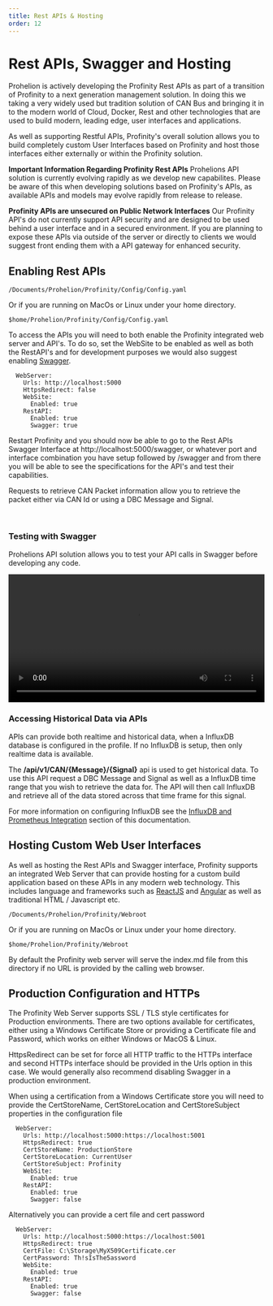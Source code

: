 ```yaml
---
title: Rest APIs & Hosting
order: 12
---
```


# Rest APIs, Swagger and Hosting

Prohelion is actively developing the Profinity Rest APIs as part of a transition of Profinity to a next generation management solution.  In doing this we taking a very widely used but tradition solution of CAN Bus and bringing it in to the modern world of Cloud, Docker, Rest and other technologies that are used to build modern, leading edge, user interfaces and applications.

As well as supporting Restful APIs, Profinity's overall solution allows you to build completely custom User Interfaces based on Profinity and host those interfaces either externally or within the Profinity solution.

<div class="callout callout--info">
    <p><strong>Important Information Regarding Profinity Rest APIs</strong>
    Prohelions API solution is currently evolving rapidly as we develop new capabilites. Please be aware of this when developing solutions based on Profinity's APIs, as available APIs and models may evolve rapidly from release to release. 
  </p>
</div>    

<div class="callout callout--danger">
    <p><strong>Profinity APIs are unsecured on Public Network Interfaces</strong>
    Our Profinity API's do not currently support API security and are designed to be used behind a user interface and in a secured environment.  If you are planning to expose these APIs via outside of the server or directly to clients we would suggest front ending them with a API gateway for enhanced security.
    </p>
</div>

## Enabling Rest APIs


`/Documents/Prohelion/Profinity/Config/Config.yaml`

Or if you are running on MacOs or Linux under your home directory.

`$home/Prohelion/Profinity/Config/Config.yaml`

To access the APIs you will need to both enable the Profinity integrated web server and API's.  To do so, set the WebSite to be enabled as well as both the RestAPI's and for development purposes we would also suggest enabling [Swagger](https://swagger.io).

```
  WebServer:
    Urls: http://localhost:5000
    HttpsRedirect: false
    WebSite:
      Enabled: true
    RestAPI:
      Enabled: true
      Swagger: true
```

Restart Profinity and you should now be able to go to the Rest APIs Swagger Interface at http://localhost:5000/swagger, or whatever port and interface combination you have setup followed by /swagger and from there you will be able to see the specifications for the API's and test their capabilities.

Requests to retrieve CAN Packet information allow you to retrieve the packet either via CAN Id or using a DBC Message and Signal.

<br>

### Testing with Swagger

Prohelions API solution allows you to test your API calls in Swagger before developing any code.  

<video autoplay loop controls width = "100%">
  <source src="/assets/video/Profinity/TestApi.mov" type="video/mp4">
  Your browser does not support the video tag.
</video>

<br>

### Accessing Historical Data via APIs

APIs can provide both realtime and historical data, when a InfluxDB database is configured in the profile.  If no InfluxDB is setup, then only realtime data is available.

The <strong>/api/v1/CAN/{Message}/{Signal}</strong> api is used to get historical data.  To use this API request a DBC Message and Signal as well as a InfluxDB time range that you wish to retrieve the data for.  The API will then call InfluxDB and retrieve all of the data stored across that time frame for this signal.

For more information on configuring InfluxDB see the [InfluxDB and Prometheus Integration](InfluxDB_Prometheus_Integration.md) section of this documentation.

## Hosting Custom Web User Interfaces

As well as hosting the Rest APIs and Swagger interface, Profinity supports an integrated Web Server that can provide hosting for a custom build application based on these APIs in any modern web technology.  This includes language and frameworks such as [ReactJS](https://reactjs.org) and [Angular](https://angular.io) as well as traditional HTML / Javascript etc.


`/Documents/Prohelion/Profinity/Webroot`

Or if you are running on MacOs or Linux under your home directory.

`$home/Prohelion/Profinity/Webroot`

By default the Profinity web server will serve the index.md file from this directory if no URL is provided by the calling web browser.

## Production Configuration and HTTPs

The Profinity Web Server supports SSL / TLS style certificates for Production environments.  There are two options available for certificates, either using a Windows Certificate Store or providing a Certificate file and Password, which works on either Windows or MacOS & Linux.

HttpsRedirect can be set for force all HTTP traffic to the HTTPs interface and second HTTPs interface should be provided in the Urls option in this case. We would generally also recommend disabling Swagger in a production environment.

When using a certification from a Windows Certificate store you will need to provide the CertStoreName, CertStoreLocation and CertStoreSubject properties in the configuration file

```
  WebServer:
    Urls: http://localhost:5000:https://localhost:5001
    HttpsRedirect: true
    CertStoreName: ProductionStore
    CertStoreLocation: CurrentUser
    CertStoreSubject: Profinity
    WebSite:
      Enabled: true
    RestAPI:
      Enabled: true
      Swagger: false
```

Alternatively you can provide a cert file and cert password

```
  WebServer:
    Urls: http://localhost:5000:https://localhost:5001
    HttpsRedirect: true
    CertFile: C:\Storage\MyX509Certificate.cer
    CertPassword: Th!sIsThe5assword    
    WebSite:
      Enabled: true
    RestAPI:
      Enabled: true
      Swagger: false
```

